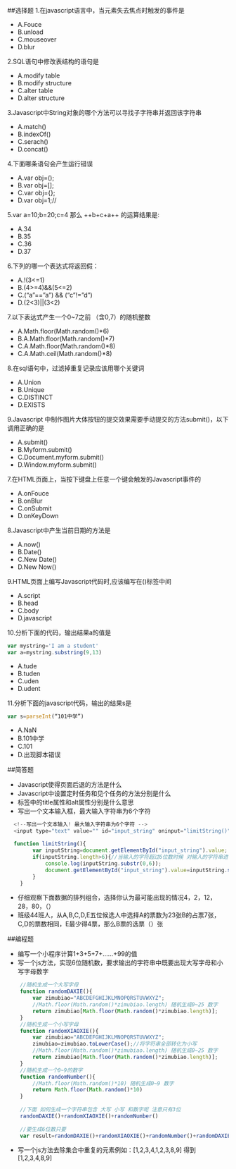 ##选择题
1.在javascript语言中，当元素失去焦点时触发的事件是
* A.Fouce 
* B.unload 
* C.mouseover 
* D.blur

2.SQL语句中修改表结构的语句是
* A.modify table 
* B.modify structure 
* C.alter table 
* D.alter structure

3.Javascript中String对象的哪个方法可以寻找子字符串并返回该字符串
* A.match() 
* B.indexOf() 
* C.serach() 
* D.concat()

4.下面哪条语句会产生运行错误
* A.var obj=();  
* B.var obj=[];  
* C.var obj={};  
* D.var obj=1;//


5.var a=10;b=20;c=4 那么 ++b+c+a++ 的运算结果是:
* A.34
* B.35
* C.36
* D.37

6.下列的哪一个表达式将返回假：
* A.!(3<=1)
* B.(4>=4)&&(5<=2)
* C.(“a”==”a”) && (“c”!=”d”)
* D.(2<3)||(3<2)

7.以下表达式产生一个0~7之前 （含0,7）的随机整数
* A.Math.floor(Math.random()*6)
* B.A.Math.floor(Math.random()*7)
* C.A.Math.floor(Math.random()*8)
* C.A.Math.ceil(Math.random()*8)

8.在sql语句中，过滤掉重复记录应该用哪个关键词
* A.Union
* B.Unique
* C.DISTINCT
* D.EXISTS


9.Javascript 中制作图片大体按钮的提交效果需要手动提交的方法submit()，以下调用正确的是
* A.submit()
* B.Myform.submit()
* C.Document.myform.submit()
* D.Window.myform.submit()

7.在HTML页面上，当按下键盘上任意一个键会触发的Javascript事件的
* A.onFouce
* B.onBlur
* C.onSubmit
* D.onKeyDown

8.Javascript中产生当前日期的方法是
* A.now()
* B.Date()
* C.New Date()
* D.New Now()

9.HTML页面上编写Javascript代码时,应该编写在()标签中间
* A.script
* B.head
* C.body
* D.javascript

10.分析下面的代码，输出结果a的值是

```javascript
var mystring='I am a student'
var a=mystring.substring(9,13)
```

* A.tude 
* B.tuden 
* C.uden 
* D.udent

11.分析下面的javascript代码，输出的结果s是

```javascript
var s=parseInt(“101中学”)
```
* A.NaN 
* B.101中学 
* C.101 
* D.出现脚本错误

##简答题
* Javascript使得页面后退的方法是什么
* Javascript中设置定时任务和见个任务的方法分别是什么
* <img>标签中的title属性和alt属性分别是什么意思
* 写出一个文本输入框，最大输入字符串为6个字符

```javascript
  <!--写出一个文本输入! 最大输入字符串为6个字符 -->
  <input type="text" value="" id="input_string" oninput="limitString()" maxlength="6" />
  
  function limitString(){
		var inputString=document.getElementById("input_string").value;
		if(inputString.length>6){//当输入的字符超过6位数时候 对输入的字符串进行截取，并且赋值到该input标签内
			console.log(inputString.substr(0,6));
			document.getElementById("input_string").value=inputString.substr(0,6);
		}
	}
```
* 仔细观察下面数据的排列组合，选择你认为最可能出现的情况4，2，12，28，80，（）
* 班级44班人，从A,B,C,D,E五位候选人中选择A的票数为23张B的占票7张，C,D的票数相同，E最少得4票，那么B票的选票（）张

##编程题
* 编写一个小程序计算1+3+5+7+……+99的值
* 写一个js方法，实现6位随机数，要求输出的字符串中既要出现大写字母和小写字母数字

```javascript
	//随机生成一个大写字母
	function randomDAXIE(){
		var zimubiao="ABCDEFGHIJKLMNOPQRSTUVWXYZ";
		//Math.floor(Math.random()*zimubiao.length) 随机生成0~25 数字  
		return zimubiao[Math.floor(Math.random()*zimubiao.length)];
	}
	//随机生成一个小写字母
	function randomXIAOXIE(){
		var zimubiao="ABCDEFGHIJKLMNOPQRSTUVWXYZ";
		zimubiao=zimubiao.toLowerCase();//将字符串全部转化为小写
		//Math.floor(Math.random()*zimubiao.length) 随机生成0~25 数字  
		return zimubiao[Math.floor(Math.random()*zimubiao.length)];
	}
	//随机生成一个0~9的数字
	function randomNumber(){
		//Math.floor(Math.random()*10) 随机生成0~9 数字
		return Math.floor(Math.random()*10)
	}
	
	//下面 如何生成一个字符串包含 大写 小写 和数字呢 注意只有3位 
	randomDAXIE()+randomXIAOXIE()+randomNumber()
	
	//要生成6位数只要
	var result=randomDAXIE()+randomXIAOXIE()+randomNumber()+randomDAXIE()+randomXIAOXIE()+randomNumber();
```


* 写一个js方法去除集合中重复的元素例如：[1,2,3,4,1,2,3,8,9] 得到[1,2,3,4,8,9]
